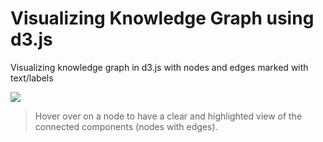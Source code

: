# Visualizing Knowledge Graph using d3.js
Visualizing knowledge graph in d3.js with nodes and edges marked with text/labels

![](https://github.com/rashad101/visualize_knowledge_graph_d3.js/blob/main/graph-viz.gif)
> Hover over on a node to have a clear and highlighted view of the connected components (nodes with edges).

